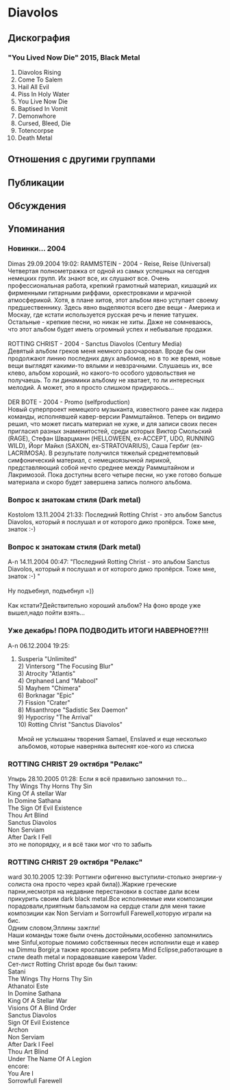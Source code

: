 # Diavolos



## Дискография

### "You Lived Now Die" 2015, Black Metal

01. Diavolos Rising
02. Come To Salem
03. Hail All Evil
04. Piss In Holy Water
05. You Live Now Die
06. Baptised In Vomit
07. Demonwhore
08. Cursed, Bleed, Die
09. Totencorpse
10. Death Metal


## Отношения с другими группами


## Публикации


## Обсуждения


## Упоминания

### Новинки... 2004

Dimas 29.09.2004 19:02:
RAMMSTEIN - 2004 - Reise, Reise (Universal)<BR>Четвертая полнометражка от одной из самых успешных на сегодня немецких групп.  Их знают все, их слушают все. Очень профессиональная работа, крепкий грамотный материал, кишащий их фирменными гитарными риффами, оркестровками и мрачной атмосферикой. Хотя, в плане хитов, этот альбом явно уступает своему предшественнику. Здесь явно выделяются всего две вещи - Америка и Москау, где кстати используется русская речь и пение татушек. Остальные - крепкие песни, но никак не хиты. Даже не сомневаюсь, что этот альбом будет иметь огромный успех и небывалые продажи.<BR><BR>ROTTING CHRIST - 2004 - Sanctus Diavolos (Century Media)<BR>Девятый альбом греков меня немного разочаровал. Вроде бы они продолжают линию последних двух альбомов, но в то же время, новые вещи выглядят какими-то вялыми и невзрачными. Слушаешь их, все клево, альбом хороший, но какого-то особого удовольствия не получаешь. То ли динамики альбому не хватает, то ли интересных мелодий. А может, это я просто слишком придираюсь... <BR><BR>DER BOTE - 2004 - Promo (selfproduction)<BR>Новый суперпроект немецкого музыканта, известного ранее как лидера команды, исполнявшей кавер-версии Раммштайнов. Теперь он видимо решил, что может писать материал не хуже, и для записи своих песен пригласил разных знаменитостей, среди которых Виктор Смольский (RAGE), Стефан Шварцманн (HELLOWEEN, ex-ACCEPT, UDO, RUNNING WILD), Йорг Майкл (SAXON, ex-STRATOVARIUS), Саша Гербиг (ex-LACRIMOSA). В результате получился тяжелый среднетемповый симфонический материал, с немецкоязычной лирикой, представляющий собой нечто среднее между Раммштайном и Лакримозой. Пока доступны всего четыре песни, но уже готово больше материала и скоро будет завершена запись полного альбома.

### Вопрос к знатокам стиля (Dark metal)

Kostolom 13.11.2004 21:33:
Последний Rotting Christ - это альбом Sanctus Diavolos, который я послушал и от которого дико пропёрся. Тоже мне, знаток :-) 

### Вопрос к знатокам стиля (Dark metal)

A-n 14.11.2004 00:47:
"Последний Rotting Christ - это альбом Sanctus Diavolos, который я послушал и от которого дико пропёрся. Тоже мне, знаток :-) "<BR><BR>    Ну подъебнул, подъебнул =))<BR><BR>  Как кстати?Действительно хороший альбом? На фоно вроде уже вышел,надо пойти взять...<BR>

### Уже декабрь! ПОРА ПОДВОДИТЬ ИТОГИ НАВЕРНОЕ??!!!

A-n 06.12.2004 19:25:
1) Susperia "Unlimited"<BR>2) Vintersorg "The Focusing Blur"<BR>3) Atrocity "Atlantis"<BR>4) Orphaned Land "Mabool"<BR>5) Mayhem "Chimera"<BR>6) Borknagar "Epic"<BR>7) Fission "Crater"<BR>8) Misanthrope "Sadistic Sex Daemon"<BR>9) Hypocrisy "The Arrival"<BR>10) Rotting Christ "Sanctus Diavolos"<BR><BR> Мной не услышаны творения Samael, Enslaved  и еще несколько альбомов, которые наверняка вытеснят кое-кого из списка<BR>

### ROTTING CHRIST 29 октября &quot;Релакс&quot;

Упырь 28.10.2005 01:28:
Если я всё правильно запомнил то...<BR>Thy Wings Thy Horns Thy Sin<BR>King Of A stellar War<BR>In Domine Sathana<BR>The Sign Of Evil Existence<BR>Thou Art Blind<BR>Sanctus Diavolos<BR>Non Serviam<BR>After Dark I Fell<BR>это не попорядку, и я всё таки мог что то забыть

### ROTTING CHRIST 29 октября &quot;Релакс&quot;

ward 30.10.2005 12:39:
Роттинги офигенно выступили-столько энергии-у солиста она просто через край била)).Жаркие греческие парни,несмотря на недавние перестановки в составе дали всем прикурить своим dark black metal.Все исполняемые ими композиции порадовали,приятным бальзамом на сердце стали для меня такие композиции как Non Serviam и Sorrowfull Farewell,которую играли на бис. <BR>Одним словом,Эллины зажгли! <BR>Наши команды тоже были очень достойными,особенно запомнились мне Sinful,которые помимо собственных песен исполнили еще и кавер на Dimmu Borgir,а также ярославские ребята Mind Eclipse,работающие в стиле death metal и порадовавшие кавером Vader. <BR>Сет-лист Rotting Christ вроде бы был таким: <BR>Satani <BR>The Wings Thy Horns Thy Sin <BR>Athanatoi Este <BR>In Domine Sathana <BR>King Of A Stellar War <BR>Visions Of A Blind Order <BR>Sanctus Diavolos <BR>Sign Of Evil Existence <BR>Archon <BR>Non Serviam <BR>After Dark I Feel <BR>Thou Art Blind <BR>Under The Name Of A Legion <BR>encore: <BR>You Are I <BR>Sorrowfull Farewell

